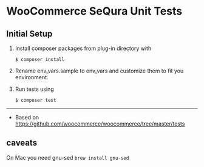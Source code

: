 # WooCommerce SeQura Unit Tests

## Initial Setup

1) Install composer packages from plug-in directory with
    ```
    $ composer install
    ```

2) Rename env_vars.sample to env_vars and customize them to fit you environment.
3) Run tests using 

    ```
    $ composer test
    ```
___
* Based on https://github.com/woocommerce/woocommerce/tree/master/tests

## caveats
On Mac you need gnu-sed `brew install gnu-sed` 